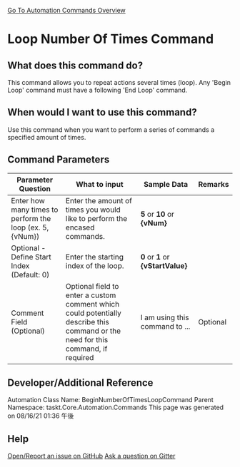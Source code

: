 <!--TITLE: Loop Number Of Times Command -->
<!-- SUBTITLE: a command in the Loop Commands group. -->
[Go To Automation Commands Overview](/automation-commands.md)


# Loop Number Of Times Command


## What does this command do?
This command allows you to repeat actions several times (loop).  Any 'Begin Loop' command must have a following 'End Loop' command.


## When would I want to use this command?
Use this command when you want to perform a series of commands a specified amount of times.


## Command Parameters
| Parameter Question   	| What to input  	|  Sample Data 	| Remarks  	|
| ---                    | ---               | ---           | ---       |
|Enter how many times to perform the loop (ex. 5, {vNum})|Enter the amount of times you would like to perform the encased commands.|**5** or **10** or **{vNum}**||
|Optional - Define Start Index (Default: 0)|Enter the starting index of the loop.|**0** or **1** or **{vStartValue}**||
|Comment Field (Optional)|Optional field to enter a custom comment which could potentially describe this command or the need for this command, if required|I am using this command to ...|Optional|








## Developer/Additional Reference
Automation Class Name: BeginNumberOfTimesLoopCommand
Parent Namespace: taskt.Core.Automation.Commands
This page was generated on 08/16/21 01:36 午後


## Help
[Open/Report an issue on GitHub](https://github.com/saucepleez/taskt/issues/new)
[Ask a question on Gitter](https://gitter.im/taskt-rpa/Lobby)
